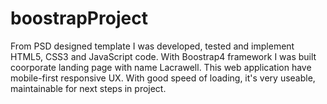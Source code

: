 <h1>boostrapProject</h1>
From PSD designed template I was developed, tested and implement HTML5, CSS3 and JavaScript code. 
With Boostrap4 framework I was built coorporate landing page with name Lacrawell.
This web application have mobile-first responsive UX. With good speed of loading, it's very useable, maintainable for next steps
in project.

